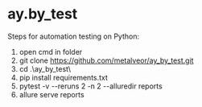 # ay.by_test

  Steps for automation testing on Python:
1. open cmd in folder
2. git clone https://github.com/metalveor/ay_by_test.git  
3. cd .\ay_by_test\
4. pip install requirements.txt
5. pytest -v --reruns 2 -n 2 --alluredir reports
6. allure serve reports